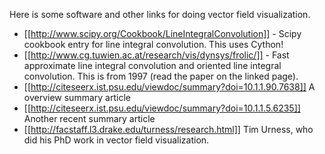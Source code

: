 Here is some software and other links for doing vector field visualization.

  * [[http://www.scipy.org/Cookbook/LineIntegralConvolution]] - Scipy cookbook entry for line integral convolution.  This uses Cython!
  * [[http://www.cg.tuwien.ac.at/research/vis/dynsys/frolic/]] - Fast approximate line integral convolution and oriented line integral convolution. This is from 1997 (read the paper on the linked page).
  * [[http://citeseerx.ist.psu.edu/viewdoc/summary?doi=10.1.1.90.7638]] A overview summary article
  * [[http://citeseerx.ist.psu.edu/viewdoc/summary?doi=10.1.1.5.6235]] Another recent summary article
  * [[http://facstaff.l3.drake.edu/turness/research.html]] Tim Urness, who did his PhD work in vector field visualization.
